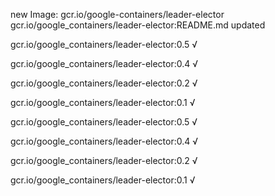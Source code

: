 new Image: gcr.io/google-containers/leader-elector
gcr.io/google_containers/leader-elector:README.md updated 

gcr.io/google_containers/leader-elector:0.5 √

gcr.io/google_containers/leader-elector:0.4 √

gcr.io/google_containers/leader-elector:0.2 √

gcr.io/google_containers/leader-elector:0.1 √

gcr.io/google_containers/leader-elector:0.5 √

gcr.io/google_containers/leader-elector:0.4 √

gcr.io/google_containers/leader-elector:0.2 √

gcr.io/google_containers/leader-elector:0.1 √

